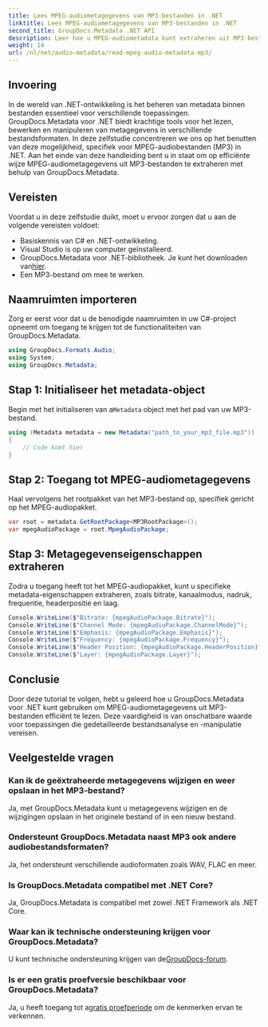```yaml
---
title: Lees MPEG-audiometagegevens van MP3-bestanden in .NET
linktitle: Lees MPEG-audiometagegevens van MP3-bestanden in .NET
second_title: GroupDocs.Metadata .NET API
description: Leer hoe u MPEG-audiometadata kunt extraheren uit MP3-bestanden in .NET met behulp van GroupDocs.Metadata. Verbeter uw mogelijkheden voor bestandsanalyse.
weight: 14
url: /nl/net/audio-metadata/read-mpeg-audio-metadata-mp3/
---
```

## Invoering
In de wereld van .NET-ontwikkeling is het beheren van metadata binnen bestanden essentieel voor verschillende toepassingen. GroupDocs.Metadata voor .NET biedt krachtige tools voor het lezen, bewerken en manipuleren van metagegevens in verschillende bestandsformaten. In deze zelfstudie concentreren we ons op het benutten van deze mogelijkheid, specifiek voor MPEG-audiobestanden (MP3) in .NET. Aan het einde van deze handleiding bent u in staat om op efficiënte wijze MPEG-audiometagegevens uit MP3-bestanden te extraheren met behulp van GroupDocs.Metadata.
## Vereisten
Voordat u in deze zelfstudie duikt, moet u ervoor zorgen dat u aan de volgende vereisten voldoet:
- Basiskennis van C# en .NET-ontwikkeling.
- Visual Studio is op uw computer geïnstalleerd.
-  GroupDocs.Metadata voor .NET-bibliotheek. Je kunt het downloaden van[hier](https://releases.groupdocs.com/metadata/net/).
- Een MP3-bestand om mee te werken.
## Naamruimten importeren
Zorg er eerst voor dat u de benodigde naamruimten in uw C#-project opneemt om toegang te krijgen tot de functionaliteiten van GroupDocs.Metadata.
```csharp
using GroupDocs.Formats.Audio;
using System;
using GroupDocs.Metadata;
```
## Stap 1: Initialiseer het metadata-object
 Begin met het initialiseren van a`Metadata` object met het pad van uw MP3-bestand.
```csharp
using (Metadata metadata = new Metadata("path_to_your_mp3_file.mp3"))
{
    // Code komt hier
}
```
## Stap 2: Toegang tot MPEG-audiometagegevens
Haal vervolgens het rootpakket van het MP3-bestand op, specifiek gericht op het MPEG-audiopakket.
```csharp
var root = metadata.GetRootPackage<MP3RootPackage>();
var mpegAudioPackage = root.MpegAudioPackage;
```
## Stap 3: Metagegevenseigenschappen extraheren
Zodra u toegang heeft tot het MPEG-audiopakket, kunt u specifieke metadata-eigenschappen extraheren, zoals bitrate, kanaalmodus, nadruk, frequentie, headerpositie en laag.
```csharp
Console.WriteLine($"Bitrate: {mpegAudioPackage.Bitrate}");
Console.WriteLine($"Channel Mode: {mpegAudioPackage.ChannelMode}");
Console.WriteLine($"Emphasis: {mpegAudioPackage.Emphasis}");
Console.WriteLine($"Frequency: {mpegAudioPackage.Frequency}");
Console.WriteLine($"Header Position: {mpegAudioPackage.HeaderPosition}");
Console.WriteLine($"Layer: {mpegAudioPackage.Layer}");
```
## Conclusie
Door deze tutorial te volgen, hebt u geleerd hoe u GroupDocs.Metadata voor .NET kunt gebruiken om MPEG-audiometagegevens uit MP3-bestanden efficiënt te lezen. Deze vaardigheid is van onschatbare waarde voor toepassingen die gedetailleerde bestandsanalyse en -manipulatie vereisen.

## Veelgestelde vragen
### Kan ik de geëxtraheerde metagegevens wijzigen en weer opslaan in het MP3-bestand?
Ja, met GroupDocs.Metadata kunt u metagegevens wijzigen en de wijzigingen opslaan in het originele bestand of in een nieuw bestand.
### Ondersteunt GroupDocs.Metadata naast MP3 ook andere audiobestandsformaten?
Ja, het ondersteunt verschillende audioformaten zoals WAV, FLAC en meer.
### Is GroupDocs.Metadata compatibel met .NET Core?
Ja, GroupDocs.Metadata is compatibel met zowel .NET Framework als .NET Core.
### Waar kan ik technische ondersteuning krijgen voor GroupDocs.Metadata?
 U kunt technische ondersteuning krijgen van de[GroupDocs-forum](https://forum.groupdocs.com/c/metadata/14).
### Is er een gratis proefversie beschikbaar voor GroupDocs.Metadata?
 Ja, u heeft toegang tot a[gratis proefperiode](https://releases.groupdocs.com/) om de kenmerken ervan te verkennen.